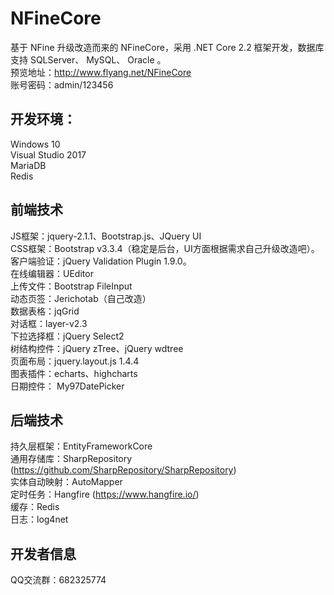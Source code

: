 # NFineCore
基于 NFine 升级改造而来的 NFineCore，采用 .NET Core 2.2 框架开发，数据库支持 SQLServer、 MySQL、 Oracle 。  
预览地址：http://www.flyang.net/NFineCore  
账号密码：admin/123456  

## 开发环境：  
Windows 10  
Visual Studio 2017  
MariaDB  
Redis  

## 前端技术  
JS框架：jquery-2.1.1、Bootstrap.js、JQuery UI  
CSS框架：Bootstrap v3.3.4（稳定是后台，UI方面根据需求自己升级改造吧）。  
客户端验证：jQuery Validation Plugin 1.9.0。  
在线编辑器：UEditor  
上传文件：Bootstrap FileInput  
动态页签：Jerichotab（自己改造）  
数据表格：jqGrid  
对话框：layer-v2.3  
下拉选择框：jQuery Select2  
树结构控件：jQuery zTree、jQuery wdtree  
页面布局：jquery.layout.js 1.4.4  
图表插件：echarts、highcharts  
日期控件： My97DatePicker  

## 后端技术  
持久层框架：EntityFrameworkCore  
通用存储库：SharpRepository (https://github.com/SharpRepository/SharpRepository)  
实体自动映射：AutoMapper  
定时任务：Hangfire (https://www.hangfire.io/)  
缓存：Redis  
日志：log4net  

## 开发者信息
QQ交流群：682325774
